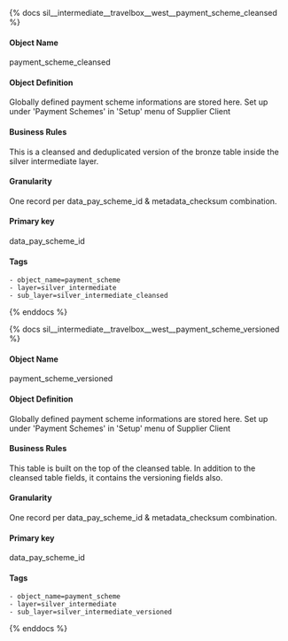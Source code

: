 {% docs sil__intermediate__travelbox__west__payment_scheme_cleansed %}

#### Object Name
payment_scheme_cleansed

#### Object Definition
Globally defined payment scheme informations are stored here. Set up under &#39;Payment Schemes&#39; in &#39;Setup&#39; menu of Supplier Client

#### Business Rules
This is a cleansed and deduplicated version of the bronze table inside the silver intermediate layer.

#### Granularity
One record per data_pay_scheme_id & metadata_checksum combination.

#### Primary key
data_pay_scheme_id

#### Tags
    - object_name=payment_scheme
    - layer=silver_intermediate
    - sub_layer=silver_intermediate_cleansed

{% enddocs %}

{% docs sil__intermediate__travelbox__west__payment_scheme_versioned %}

#### Object Name
payment_scheme_versioned

#### Object Definition
Globally defined payment scheme informations are stored here. Set up under &#39;Payment Schemes&#39; in &#39;Setup&#39; menu of Supplier Client

#### Business Rules
This table is built on the top of the cleansed table. In addition to the cleansed table fields, it contains the versioning fields also.

#### Granularity
One record per data_pay_scheme_id & metadata_checksum combination.

#### Primary key
data_pay_scheme_id

#### Tags
    - object_name=payment_scheme
    - layer=silver_intermediate
    - sub_layer=silver_intermediate_versioned

{% enddocs %}
